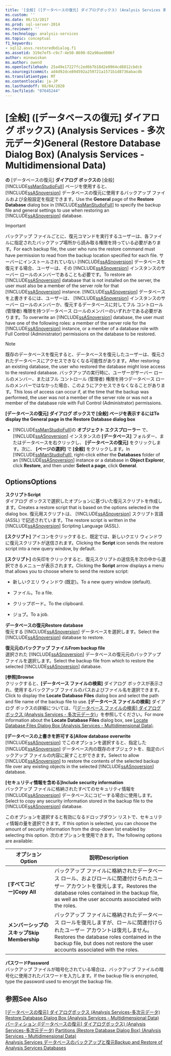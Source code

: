 ```yaml
---
title: '[全般] ([データベースの復元] ダイアログボックス) (Analysis Services 多次元データ) |Microsoft Docs'
ms.custom: ''
ms.date: 06/13/2017
ms.prod: sql-server-2014
ms.reviewer: ''
ms.technology: analysis-services
ms.topic: conceptual
f1_keywords:
- sql12.asvs.restoredbdialog.f1
ms.assetid: 319e7ef5-c9c7-4e50-8690-02a90aed006f
author: minewiskan
ms.author: owend
ms.openlocfilehash: 25a49e17227fc2ed6b7b18d2e0964cd8812cbdcb
ms.sourcegitcommit: ad4d92dce894592a259721a1571b1d8736abacdb
ms.translationtype: MT
ms.contentlocale: ja-JP
ms.lasthandoff: 08/04/2020
ms.locfileid: "87645244"
---
```

# <a name="general-restore-database-dialog-box-analysis-services---multidimensional-data"></a><span data-ttu-id="f7637-102">[全般] ([データベースの復元] ダイアログ ボックス) (Analysis Services - 多次元データ)</span><span class="sxs-lookup"><span data-stu-id="f7637-102">General (Restore Database Dialog Box) (Analysis Services - Multidimensional Data)</span></span>
  <span data-ttu-id="f7637-103">**の** [データベースの復元] **ダイアログ ボックスの** [全般] [!INCLUDE[ssManStudioFull](../includes/ssmanstudiofull-md.md)] ページを使用すると、 [!INCLUDE[ssASnoversion](../includes/ssasnoversion-md.md)] データベースの復元に使用するバックアップ ファイルおよび全般設定を指定できます。</span><span class="sxs-lookup"><span data-stu-id="f7637-103">Use the **General** page of the **Restore Database** dialog box in [!INCLUDE[ssManStudioFull](../includes/ssmanstudiofull-md.md)] to specify the backup file and general settings to use when restoring an [!INCLUDE[ssASnoversion](../includes/ssasnoversion-md.md)] database.</span></span>  
  
> [!IMPORTANT]  
>  <span data-ttu-id="f7637-104">バックアップ ファイルごとに、復元コマンドを実行するユーザーは、各ファイルに指定されたバックアップ場所から読み取る権限を持っている必要があります。</span><span class="sxs-lookup"><span data-stu-id="f7637-104">For each backup file, the user who runs the restore command must have permission to read from the backup location specified for each file.</span></span> <span data-ttu-id="f7637-105">サーバーにインストールされていない [!INCLUDE[ssASnoversion](../includes/ssasnoversion-md.md)] データベースを復元する場合、ユーザーは、その [!INCLUDE[ssASnoversion](../includes/ssasnoversion-md.md)] インスタンスのサーバー ロールのメンバーであることも必要です。</span><span class="sxs-lookup"><span data-stu-id="f7637-105">To restore an [!INCLUDE[ssASnoversion](../includes/ssasnoversion-md.md)] database that is not installed on the server, the user must also be a member of the server role for that [!INCLUDE[ssASnoversion](../includes/ssasnoversion-md.md)] instance.</span></span> <span data-ttu-id="f7637-106">[!INCLUDE[ssASnoversion](../includes/ssasnoversion-md.md)] データベースを上書きするには、ユーザーは、 [!INCLUDE[ssASnoversion](../includes/ssasnoversion-md.md)] インスタンスのサーバー ロールのメンバーか、復元するデータベースに対してフル コントロール (管理者) 権限を持つデータベース ロールのメンバーのいずれかである必要があります。</span><span class="sxs-lookup"><span data-stu-id="f7637-106">To overwrite an [!INCLUDE[ssASnoversion](../includes/ssasnoversion-md.md)] database, the user must have one of the following roles: a member of the server role for the [!INCLUDE[ssASnoversion](../includes/ssasnoversion-md.md)] instance, or a member of a database role with Full Control (Administrator) permissions on the database to be restored.</span></span>  
  
> [!NOTE]  
>  <span data-ttu-id="f7637-107">既存のデータベースを復元すると、データベースを復元したユーザーは、復元されたデータベースにアクセスできなくなる可能性があります。</span><span class="sxs-lookup"><span data-stu-id="f7637-107">After restoring an existing database, the user who restored the database might lose access to the restored database.</span></span> <span data-ttu-id="f7637-108">バックアップの実行時に、ユーザーがサーバー ロールのメンバー、またはフル コントロール (管理者) 権限を持つデータベース ロールのメンバーではなかった場合、このようにアクセスできなくなることがあります。</span><span class="sxs-lookup"><span data-stu-id="f7637-108">This loss of access can occur if, at the time that the backup was performed, the user was not a member of the server role or was not a member of the database role with Full Control (Administrator) permissions.</span></span>  
  
 <span data-ttu-id="f7637-109">**[データベースの復元] ダイアログ ボックスで [全般] ページを表示するには**</span><span class="sxs-lookup"><span data-stu-id="f7637-109">**To display the General page in the Restore Database dialog box**</span></span>  
  
-   <span data-ttu-id="f7637-110">[!INCLUDE[ssManStudioFull](../includes/ssmanstudiofull-md.md)]の **オブジェクト エクスプローラー** で、 [!INCLUDE[ssASnoversion](../includes/ssasnoversion-md.md)] インスタンスの **[データベース]** フォルダー、またはデータベースを右クリックし、 **[データベースの復元]** をクリックします。次に、 **[ページの選択]** で **[全般]** をクリックします。</span><span class="sxs-lookup"><span data-stu-id="f7637-110">In [!INCLUDE[ssManStudioFull](../includes/ssmanstudiofull-md.md)], right-click either the **Databases** folder of an [!INCLUDE[ssASnoversion](../includes/ssasnoversion-md.md)] instance or a database in **Object Explorer**, click **Restore**, and then under **Select a page**, click **General**.</span></span>  
  
## <a name="options"></a><span data-ttu-id="f7637-111">Options</span><span class="sxs-lookup"><span data-stu-id="f7637-111">Options</span></span>  
 <span data-ttu-id="f7637-112">**スクリプト**</span><span class="sxs-lookup"><span data-stu-id="f7637-112">**Script**</span></span>  
 <span data-ttu-id="f7637-113">ダイアログ ボックスで選択したオプションに基づいた復元スクリプトを作成します。</span><span class="sxs-lookup"><span data-stu-id="f7637-113">Creates a restore script that is based on the options selected in the dialog box.</span></span> <span data-ttu-id="f7637-114">復元用スクリプトは、 [!INCLUDE[ssASnoversion](../includes/ssasnoversion-md.md)] スクリプト言語 (ASSL) で記述されています。</span><span class="sxs-lookup"><span data-stu-id="f7637-114">The restore script is written in the [!INCLUDE[ssASnoversion](../includes/ssasnoversion-md.md)] Scripting Language (ASSL).</span></span>  
  
 <span data-ttu-id="f7637-115">**[スクリプト]** アイコンをクリックすると、既定では、新しいクエリ ウィンドウに復元スクリプトが送信されます。</span><span class="sxs-lookup"><span data-stu-id="f7637-115">Clicking the **Script** icon sends the restore script into a new query window, by default.</span></span>  
  
 <span data-ttu-id="f7637-116">**[スクリプト]** の矢印をクリックすると、復元スクリプトの送信先を次の中から選択できるメニューが表示されます。</span><span class="sxs-lookup"><span data-stu-id="f7637-116">Clicking the **Script** arrow displays a menu that allows you to choose where to send the restore script:</span></span>  
  
-   <span data-ttu-id="f7637-117">新しいクエリ ウィンドウ (既定)。</span><span class="sxs-lookup"><span data-stu-id="f7637-117">To a new query window (default).</span></span>  
  
-   <span data-ttu-id="f7637-118">ファイル。</span><span class="sxs-lookup"><span data-stu-id="f7637-118">To a file.</span></span>  
  
-   <span data-ttu-id="f7637-119">クリップボード。</span><span class="sxs-lookup"><span data-stu-id="f7637-119">To the clipboard.</span></span>  
  
-   <span data-ttu-id="f7637-120">ジョブ。</span><span class="sxs-lookup"><span data-stu-id="f7637-120">To a job.</span></span>  
  
 <span data-ttu-id="f7637-121">**データベースの復元**</span><span class="sxs-lookup"><span data-stu-id="f7637-121">**Restore database**</span></span>  
 <span data-ttu-id="f7637-122">復元する [!INCLUDE[ssASnoversion](../includes/ssasnoversion-md.md)] データベースを選択します。</span><span class="sxs-lookup"><span data-stu-id="f7637-122">Select the [!INCLUDE[ssASnoversion](../includes/ssasnoversion-md.md)] database to restore.</span></span>  
  
 <span data-ttu-id="f7637-123">**復元元のバックアップ ファイル**</span><span class="sxs-lookup"><span data-stu-id="f7637-123">**From backup file**</span></span>  
 <span data-ttu-id="f7637-124">選択された [!INCLUDE[ssASnoversion](../includes/ssasnoversion-md.md)] データベースの復元元のバックアップ ファイルを選択します。</span><span class="sxs-lookup"><span data-stu-id="f7637-124">Select the backup file from which to restore the selected [!INCLUDE[ssASnoversion](../includes/ssasnoversion-md.md)] database.</span></span>  
  
 <span data-ttu-id="f7637-125">**[参照]**</span><span class="sxs-lookup"><span data-stu-id="f7637-125">**Browse**</span></span>  
 <span data-ttu-id="f7637-126">クリックすると、**[データベース ファイルの検索]** ダイアログ ボックスが表示され、使用するバックアップ ファイルのパスおよびファイル名を選択できます。</span><span class="sxs-lookup"><span data-stu-id="f7637-126">Click to display the **Locate Database Files** dialog box and select the path and file name of the backup file to use.</span></span> <span data-ttu-id="f7637-127">**[データベース ファイルの検索]** ダイアログ ボックスの詳細については、「[[データベース ファイルの検索] ダイアログ ボックス (Analysis Services - 多次元データ)](locate-database-files-dialog-box-analysis-services-multidimensional-data.md)」を参照してください。</span><span class="sxs-lookup"><span data-stu-id="f7637-127">For more information about the **Locate Database Files** dialog box, see [Locate Database Files Dialog Box &#40;Analysis Services - Multidimensional Data&#41;](locate-database-files-dialog-box-analysis-services-multidimensional-data.md).</span></span>  
  
 <span data-ttu-id="f7637-128">**[データベースの上書きを許可する]**</span><span class="sxs-lookup"><span data-stu-id="f7637-128">**Allow database overwrite**</span></span>  
 <span data-ttu-id="f7637-129">[!INCLUDE[ssASnoversion](../includes/ssasnoversion-md.md)] でこのオプションを選択すると、指定した [!INCLUDE[ssASnoversion](../includes/ssasnoversion-md.md)] データベース内の既存のオブジェクトを、指定のバックアップ ファイルの内容に戻すことができます。</span><span class="sxs-lookup"><span data-stu-id="f7637-129">Select to allow [!INCLUDE[ssASnoversion](../includes/ssasnoversion-md.md)] to restore the contents of the selected backup file over any existing objects in the selected [!INCLUDE[ssASnoversion](../includes/ssasnoversion-md.md)] database.</span></span>  
  
 <span data-ttu-id="f7637-130">**[セキュリティ情報を含める]**</span><span class="sxs-lookup"><span data-stu-id="f7637-130">**Include security information**</span></span>  
 <span data-ttu-id="f7637-131">バックアップ ファイルに格納されたすべてのセキュリティ情報を [!INCLUDE[ssASnoversion](../includes/ssasnoversion-md.md)] データベースにコピーする場合に使用します。</span><span class="sxs-lookup"><span data-stu-id="f7637-131">Select to copy any security information stored in the backup file to the [!INCLUDE[ssASnoversion](../includes/ssasnoversion-md.md)] database.</span></span>  
  
 <span data-ttu-id="f7637-132">このオプションを選択すると有効になるドロップダウン リストで、セキュリティ情報の量を選択できます。</span><span class="sxs-lookup"><span data-stu-id="f7637-132">If this option is selected, you can choose the amount of security information from the drop-down list enabled by selecting this option.</span></span> <span data-ttu-id="f7637-133">次のオプションを使用できます。</span><span class="sxs-lookup"><span data-stu-id="f7637-133">The following options are available:</span></span>  
  
|<span data-ttu-id="f7637-134">オプション</span><span class="sxs-lookup"><span data-stu-id="f7637-134">Option</span></span>|<span data-ttu-id="f7637-135">説明</span><span class="sxs-lookup"><span data-stu-id="f7637-135">Description</span></span>|  
|------------|-----------------|  
|<span data-ttu-id="f7637-136">**[すべてコピー]**</span><span class="sxs-lookup"><span data-stu-id="f7637-136">**Copy All**</span></span>|<span data-ttu-id="f7637-137">バックアップ ファイルに格納されたデータベース ロール、およびロールに関連付けられたユーザー アカウントを復元します。</span><span class="sxs-lookup"><span data-stu-id="f7637-137">Restores the database roles contained in the backup file, as well as the user accounts associated with the roles.</span></span>|  
|<span data-ttu-id="f7637-138">**メンバーシップのスキップ**</span><span class="sxs-lookup"><span data-stu-id="f7637-138">**Skip Membership**</span></span>|<span data-ttu-id="f7637-139">バックアップ ファイルに格納されたデータベース ロールを復元しますが、ロールに関連付けられたユーザー アカウントは復元しません。</span><span class="sxs-lookup"><span data-stu-id="f7637-139">Restores the database roles contained in the backup file, but does not restore the user accounts associated with the roles.</span></span>|  
  
 <span data-ttu-id="f7637-140">**パスワード**</span><span class="sxs-lookup"><span data-stu-id="f7637-140">**Password**</span></span>  
 <span data-ttu-id="f7637-141">バックアップ ファイルが暗号化されている場合は、バックアップ ファイルの暗号化に使用されたパスワードを入力します。</span><span class="sxs-lookup"><span data-stu-id="f7637-141">If the backup file is encrypted, type the password used to encrypt the backup file.</span></span>  
  
## <a name="see-also"></a><span data-ttu-id="f7637-142">参照</span><span class="sxs-lookup"><span data-stu-id="f7637-142">See Also</span></span>  
 <span data-ttu-id="f7637-143">[[データベースの復元] ダイアログボックス &#40;Analysis Services-多次元データ&#41;](restore-database-dialog-box-analysis-services-multidimensional-data.md) </span><span class="sxs-lookup"><span data-stu-id="f7637-143">[Restore Database Dialog Box &#40;Analysis Services - Multidimensional Data&#41;](restore-database-dialog-box-analysis-services-multidimensional-data.md) </span></span>  
 <span data-ttu-id="f7637-144">[パーティション &#40;[データベースの復元] ダイアログボックス&#41; &#40;Analysis Services-多次元データ&#41;](partitions-restore-database-dialog-box-analysis-services-multidimensional-data.md) </span><span class="sxs-lookup"><span data-stu-id="f7637-144">[Partitions &#40;Restore Database Dialog Box&#41; &#40;Analysis Services - Multidimensional Data&#41;](partitions-restore-database-dialog-box-analysis-services-multidimensional-data.md) </span></span>  
 [<span data-ttu-id="f7637-145">Analysis Services データベースのバックアップと復元</span><span class="sxs-lookup"><span data-stu-id="f7637-145">Backup and Restore of Analysis Services Databases</span></span>](multidimensional-models/backup-and-restore-of-analysis-services-databases.md)  
  
  
